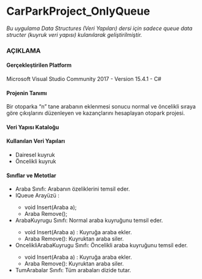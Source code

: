 # CarParkProject_OnlyQueue

*Bu uygulama Data Structures (Veri Yapıları) dersi için sadece queue data structer (kuyruk veri yapısı) kulanılarak geliştirilmiştir.*

### AÇIKLAMA

#### Gerçekleştirilen Platform
Microsoft Visual Studio Community 2017 - Version 15.4.1 - C#

#### Projenin Tanımı
Bir otoparka “n” tane arabanın eklenmesi sonucu normal ve öncelikli sıraya göre çıkışlarını düzenleyen ve kazançlarını hesaplayan otopark projesi.

#### Veri Yapısı Kataloğu
#### Kullanılan Veri Yapıları
<ul>
  <li>Dairesel kuyruk</li>
  <li>Öncelikli kuyruk</li>
</ul>

#### Sınıflar ve Metotlar
<ul>
  <li>Araba Sınıfı: Arabanın özeliklerini temsil eder.</li>
  <li>IQueue Arayüzü :</li>
  <ul>
    <li>void Insert(Araba a);</li>
    <li>Araba Remove();</li>
  </ul>
  <li>ArabaKuyrugu Sınıfı: Normal araba kuyruğunu temsil eder.</li>
  <ul>
    <li>void Insert(Araba a) : Kuyruğa araba ekler.</li>
    <li>Araba Remove(): Kuyruktan araba siler.</li>
  </ul>
  <li>OncelikliArabaKuyrugu Sınıfı: Öncelikli araba kuyruğunu temsil eder.</li>
  <ul>
    <li>void Insert(Araba a) : Kuyruğa araba ekler.</li>
    <li>Araba Remove(): Kuyruktan araba siler.</li>
  </ul>
  <li>TumArabalar Sınıfı: Tüm arabaları dizide tutar.</li>
</ul>
